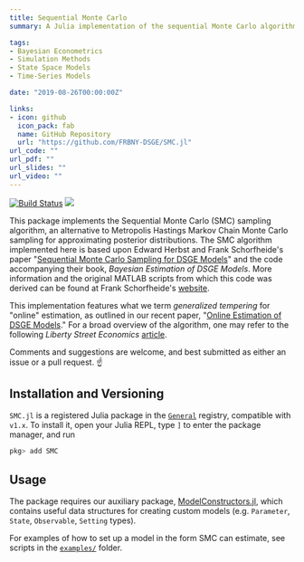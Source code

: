 ```yaml
---
title: Sequential Monte Carlo
summary: A Julia implementation of the sequential Monte Carlo algorithm for approximation of posterior distributions.

tags:
- Bayesian Econometrics
- Simulation Methods
- State Space Models
- Time-Series Models

date: "2019-08-26T00:00:00Z"

links:
- icon: github
  icon_pack: fab
  name: GitHub Repository
  url: "https://github.com/FRBNY-DSGE/SMC.jl"
url_code: ""
url_pdf: ""
url_slides: ""
url_video: ""
---
```


[![Build Status](https://travis-ci.com/FRBNY-DSGE/SMC.jl.svg?branch=master)](https://travis-ci.com/FRBNY-DSGE/SMC.jl) [![](https://img.shields.io/badge/docs-latest-blue.svg)](https://frbny-dsge.github.io/SMC.jl/latest)

This package implements the Sequential Monte Carlo (SMC) sampling algorithm, an alternative to Metropolis Hastings Markov Chain Monte Carlo sampling for approximating posterior distributions. The SMC algorithm implemented here is based upon Edward Herbst and Frank Schorfheide's paper "[Sequential Monte Carlo Sampling for DSGE Models](http://dx.doi.org/10.1002/jae.2397)" and the code accompanying their book, *Bayesian Estimation of DSGE Models*. More information and the original MATLAB scripts from which this code was derived can be found at Frank Schorfheide's [website](https://sites.sas.upenn.edu/schorf/pages/bayesian-estimation-dsge-models).

This implementation features what we term *generalized tempering* for "online" estimation, as outlined in our recent paper, "[Online Estimation of DSGE Models](https://papers.ssrn.com/sol3/papers.cfm?abstract_id=3426004)." For a broad overview of the algorithm, one may refer to the following *Liberty Street Economics* [article](https://libertystreeteconomics.newyorkfed.org/2019/08/online-estimation-of-dsge-models.html).

Comments and suggestions are welcome, and best submitted as either an issue or a pull request. :point_up:

## Installation and Versioning

`SMC.jl` is a registered Julia package in the [`General`](https://github.com/JuliaRegistries/General) registry, compatible with `v1.x`. To install it, open your Julia REPL, type `]` to enter the package manager, and run

```julia
pkg> add SMC
```

## Usage

The package requires our auxiliary package, [ModelConstructors.jl](https://github.com/FRBNY-DSGE/ModelConstructors.jl), which contains useful data structures for creating custom models (e.g. `Parameter`, `State`, `Observable`, `Setting` types).

For examples of how to set up a model in the form SMC can estimate, see scripts in the [`examples/`](https://github.com/FRBNY-DSGE/SMC.jl/tree/master/examples) folder.